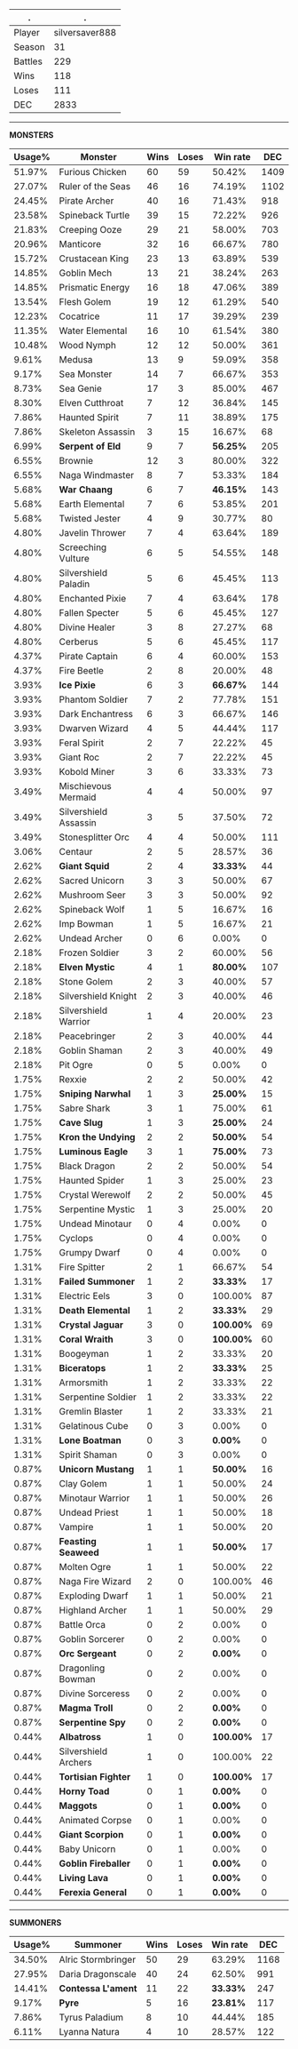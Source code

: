 .|.
|-|-
Player|silversaver888
Season|31
Battles|229
Wins|118
Loses|111
DEC|2833

---
**MONSTERS**

Usage%|Monster|Wins|Loses|Win rate|DEC|
-|-|-|-|-|-|
51.97%|Furious Chicken|60|59|50.42%|1409|
27.07%|Ruler of the Seas|46|16|74.19%|1102|
24.45%|Pirate Archer|40|16|71.43%|918|
23.58%|Spineback Turtle|39|15|72.22%|926|
21.83%|Creeping Ooze|29|21|58.00%|703|
20.96%|Manticore|32|16|66.67%|780|
15.72%|Crustacean King|23|13|63.89%|539|
14.85%|Goblin Mech|13|21|38.24%|263|
14.85%|Prismatic Energy|16|18|47.06%|389|
13.54%|Flesh Golem|19|12|61.29%|540|
12.23%|Cocatrice|11|17|39.29%|239|
11.35%|Water Elemental|16|10|61.54%|380|
10.48%|Wood Nymph|12|12|50.00%|361|
9.61%|Medusa|13|9|59.09%|358|
9.17%|Sea Monster|14|7|66.67%|353|
8.73%|Sea Genie|17|3|85.00%|467|
8.30%|Elven Cutthroat|7|12|36.84%|145|
7.86%|Haunted Spirit|7|11|38.89%|175|
7.86%|Skeleton Assassin|3|15|16.67%|68|
6.99%|**Serpent of Eld**|9|7|**56.25%**|205|
6.55%|Brownie|12|3|80.00%|322|
6.55%|Naga Windmaster|8|7|53.33%|184|
5.68%|**War Chaang**|6|7|**46.15%**|143|
5.68%|Earth Elemental|7|6|53.85%|201|
5.68%|Twisted Jester|4|9|30.77%|80|
4.80%|Javelin Thrower|7|4|63.64%|189|
4.80%|Screeching Vulture|6|5|54.55%|148|
4.80%|Silvershield Paladin|5|6|45.45%|113|
4.80%|Enchanted Pixie|7|4|63.64%|178|
4.80%|Fallen Specter|5|6|45.45%|127|
4.80%|Divine Healer|3|8|27.27%|68|
4.80%|Cerberus|5|6|45.45%|117|
4.37%|Pirate Captain|6|4|60.00%|153|
4.37%|Fire Beetle|2|8|20.00%|48|
3.93%|**Ice Pixie**|6|3|**66.67%**|144|
3.93%|Phantom Soldier|7|2|77.78%|151|
3.93%|Dark Enchantress|6|3|66.67%|146|
3.93%|Dwarven Wizard|4|5|44.44%|117|
3.93%|Feral Spirit|2|7|22.22%|45|
3.93%|Giant Roc|2|7|22.22%|45|
3.93%|Kobold Miner|3|6|33.33%|73|
3.49%|Mischievous Mermaid|4|4|50.00%|97|
3.49%|Silvershield Assassin|3|5|37.50%|72|
3.49%|Stonesplitter Orc|4|4|50.00%|111|
3.06%|Centaur|2|5|28.57%|36|
2.62%|**Giant Squid**|2|4|**33.33%**|44|
2.62%|Sacred Unicorn|3|3|50.00%|67|
2.62%|Mushroom Seer|3|3|50.00%|92|
2.62%|Spineback Wolf|1|5|16.67%|16|
2.62%|Imp Bowman|1|5|16.67%|21|
2.62%|Undead Archer|0|6|0.00%|0|
2.18%|Frozen Soldier|3|2|60.00%|56|
2.18%|**Elven Mystic**|4|1|**80.00%**|107|
2.18%|Stone Golem|2|3|40.00%|57|
2.18%|Silvershield Knight|2|3|40.00%|46|
2.18%|Silvershield Warrior|1|4|20.00%|23|
2.18%|Peacebringer|2|3|40.00%|44|
2.18%|Goblin Shaman|2|3|40.00%|49|
2.18%|Pit Ogre|0|5|0.00%|0|
1.75%|Rexxie|2|2|50.00%|42|
1.75%|**Sniping Narwhal**|1|3|**25.00%**|15|
1.75%|Sabre Shark|3|1|75.00%|61|
1.75%|**Cave Slug**|1|3|**25.00%**|24|
1.75%|**Kron the Undying**|2|2|**50.00%**|54|
1.75%|**Luminous Eagle**|3|1|**75.00%**|73|
1.75%|Black Dragon|2|2|50.00%|54|
1.75%|Haunted Spider|1|3|25.00%|23|
1.75%|Crystal Werewolf|2|2|50.00%|45|
1.75%|Serpentine Mystic|1|3|25.00%|20|
1.75%|Undead Minotaur|0|4|0.00%|0|
1.75%|Cyclops|0|4|0.00%|0|
1.75%|Grumpy Dwarf|0|4|0.00%|0|
1.31%|Fire Spitter|2|1|66.67%|54|
1.31%|**Failed Summoner**|1|2|**33.33%**|17|
1.31%|Electric Eels|3|0|100.00%|87|
1.31%|**Death Elemental**|1|2|**33.33%**|29|
1.31%|**Crystal Jaguar**|3|0|**100.00%**|69|
1.31%|**Coral Wraith**|3|0|**100.00%**|60|
1.31%|Boogeyman|1|2|33.33%|20|
1.31%|**Biceratops**|1|2|**33.33%**|25|
1.31%|Armorsmith|1|2|33.33%|22|
1.31%|Serpentine Soldier|1|2|33.33%|22|
1.31%|Gremlin Blaster|1|2|33.33%|21|
1.31%|Gelatinous Cube|0|3|0.00%|0|
1.31%|**Lone Boatman**|0|3|**0.00%**|0|
1.31%|Spirit Shaman|0|3|0.00%|0|
0.87%|**Unicorn Mustang**|1|1|**50.00%**|16|
0.87%|Clay Golem|1|1|50.00%|24|
0.87%|Minotaur Warrior|1|1|50.00%|26|
0.87%|Undead Priest|1|1|50.00%|18|
0.87%|Vampire|1|1|50.00%|20|
0.87%|**Feasting Seaweed**|1|1|**50.00%**|17|
0.87%|Molten Ogre|1|1|50.00%|22|
0.87%|Naga Fire Wizard|2|0|100.00%|46|
0.87%|Exploding Dwarf|1|1|50.00%|21|
0.87%|Highland Archer|1|1|50.00%|29|
0.87%|Battle Orca|0|2|0.00%|0|
0.87%|Goblin Sorcerer|0|2|0.00%|0|
0.87%|**Orc Sergeant**|0|2|**0.00%**|0|
0.87%|Dragonling Bowman|0|2|0.00%|0|
0.87%|Divine Sorceress|0|2|0.00%|0|
0.87%|**Magma Troll**|0|2|**0.00%**|0|
0.87%|**Serpentine Spy**|0|2|**0.00%**|0|
0.44%|**Albatross**|1|0|**100.00%**|17|
0.44%|Silvershield Archers|1|0|100.00%|22|
0.44%|**Tortisian Fighter**|1|0|**100.00%**|17|
0.44%|**Horny Toad**|0|1|**0.00%**|0|
0.44%|**Maggots**|0|1|**0.00%**|0|
0.44%|Animated Corpse|0|1|0.00%|0|
0.44%|**Giant Scorpion**|0|1|**0.00%**|0|
0.44%|Baby Unicorn|0|1|0.00%|0|
0.44%|**Goblin Fireballer**|0|1|**0.00%**|0|
0.44%|**Living Lava**|0|1|**0.00%**|0|
0.44%|**Ferexia General**|0|1|**0.00%**|0|

---
**SUMMONERS**

Usage%|Summoner|Wins|Loses|Win rate|DEC|
-|-|-|-|-|-|
34.50%|Alric Stormbringer|50|29|63.29%|1168|
27.95%|Daria Dragonscale|40|24|62.50%|991|
14.41%|**Contessa L'ament**|11|22|**33.33%**|247|
9.17%|**Pyre**|5|16|**23.81%**|117|
7.86%|Tyrus Paladium|8|10|44.44%|185|
6.11%|Lyanna Natura|4|10|28.57%|122|
